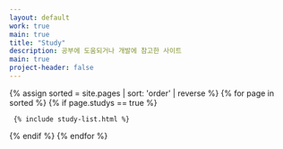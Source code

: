 ```yaml
---
layout: default
work: true
main: true
title: "Study"
description: 공부에 도움되거나 개발에 참고한 사이트
main: true
project-header: false
---
```


<div class="catalogue">
{% assign sorted = site.pages | sort: 'order' | reverse %}
{% for page in sorted %}
{% if page.studys == true %}

     {% include study-list.html %}

{% endif %}
{% endfor %}
</div>
